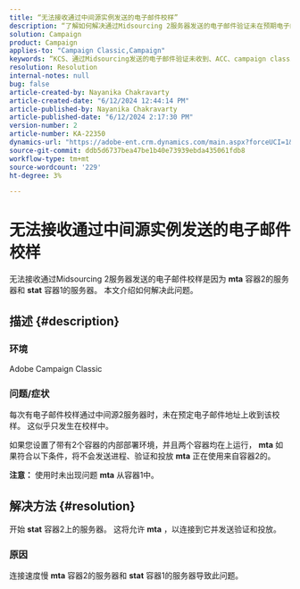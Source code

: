 ```yaml
---
title: “无法接收通过中间源实例发送的电子邮件校样”
description: “了解如何解决通过Midsourcing 2服务器发送的电子邮件验证未在预期电子邮件地址收到的Campaign Classic问题。”
solution: Campaign
product: Campaign
applies-to: "Campaign Classic,Campaign"
keywords: “KCS、通过Midsourcing发送的电子邮件验证未收到、ACC、campaign classic”
resolution: Resolution
internal-notes: null
bug: false
article-created-by: Nayanika Chakravarty
article-created-date: "6/12/2024 12:44:14 PM"
article-published-by: Nayanika Chakravarty
article-published-date: "6/12/2024 2:17:30 PM"
version-number: 2
article-number: KA-22350
dynamics-url: "https://adobe-ent.crm.dynamics.com/main.aspx?forceUCI=1&pagetype=entityrecord&etn=knowledgearticle&id=5d7e3674-b928-ef11-840b-6045bd0065b6"
source-git-commit: ddb5d6737bea47be1b40e73939ebda435061fdb8
workflow-type: tm+mt
source-wordcount: '229'
ht-degree: 3%

---
```


# 无法接收通过中间源实例发送的电子邮件校样


无法接收通过Midsourcing 2服务器发送的电子邮件校样是因为 <b>mta</b> 容器2的服务器和 <b>stat</b> 容器1的服务器。 本文介绍如何解决此问题。

## 描述 {#description}


### 环境

Adobe Campaign Classic

### 问题/症状

每次有电子邮件校样通过中间源2服务器时，未在预定电子邮件地址上收到该校样。 这似乎只发生在校样中。

如果您设置了带有2个容器的内部部署环境，并且两个容器均在上运行， <b>mta</b> 如果符合以下条件，将不会发送进程、验证和投放 <b>mta</b> 正在使用来自容器2的。

<b>注意：</b> 使用时未出现问题 <b>mta</b> 从容器1中。


## 解决方法 {#resolution}


开始 <b>stat</b> 容器2上的服务器。 这将允许 <b>mta</b> ，以连接到它并发送验证和投放。

### 原因

连接速度慢 <b>mta</b> 容器2的服务器和 <b>stat</b> 容器1的服务器导致此问题。
